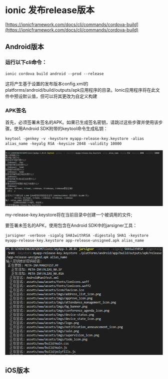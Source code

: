 # ionic 发布release版本

[https://ionicframework.com/docs/cli/commands/cordova-build](https://ionicframework.com/docs/cli/commands/cordova-build)

## Android版本

### 运行以下cli命令：

```code
ionic cordova build android --prod --release
```
这将产生基于设置的发布版本config.xml的platforms/android/build/outputs/apk应用程序的目录。Ionic应用程序将在此文件中预设默认值，但可以将其更改为自定义构建

### APK签名

首先，必须签署未签名的APK。如果已生成签名密钥，请跳过这些步骤并使用该步骤。使用Android SDK附带的keytool命令生成私钥：

```code
keytool -genkey -v -keystore myapp-release-key.keystore -alias alias_name -keyalg RSA -keysize 2048 -validity 10000
```

![keystore.png](keystore.png)

my-release-key.keystore将在当前目录中创建一个被调用的文件;

要签署未签名的APK，使用包含在Android SDK中的jarsigner工具：

```code
jarsigner -verbose -sigalg SHA1withRSA -digestalg SHA1 -keystore myapp-release-key.keystore app-release-unsigned.apk alias_name
```

![sign.png](sign.png)

## iOS版本